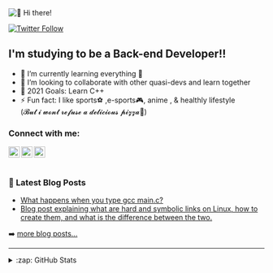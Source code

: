 <img src="https://github.com/Rode1o/Rode1o/blob/main/DUVan%20Rode1o.gif" alt="👋 Hi there!" title="👋 Hi there! I'm Duvan|Rode1o|" />

[![Twitter Follow](https://img.shields.io/twitter/follow/duvanrode1o?color=1DA1F2&logo=twitter&style=for-the-badge)](https://twitter.com/intent/follow?original_referer=https://github.com/1352466357972066308&screen_name=duvanrode1o)

## I'm studying to be a Back-end Developer!!

- 🌱 I’m currently learning everything 🤣
- 👯 I’m looking to collaborate with other quasi-devs and learn together
- 🥅 2021 Goals: Learn C++
- ⚡ Fun fact: I like sports⚽️ ,e-sports🎮, anime , & healthly lifestyle <br />
  (𝓑𝓾𝓽 𝓲 𝔀𝓸𝓷𝓽 𝓻𝓮𝓯𝓾𝓼𝓮 𝓪 𝓭𝓮𝓵𝓲𝓬𝓲𝓸𝓾𝓼 𝓹𝓲𝔃𝔃𝓪🍕)

### Connect with me:

[<img align="left" alt="codeSTACKr | Twitter" width="22px" src="https://cdn.jsdelivr.net/npm/simple-icons@v3/icons/twitter.svg" />][twitter]
[<img align="left" alt="codeSTACKr | LinkedIn" width="22px" src="https://cdn.jsdelivr.net/npm/simple-icons@v3/icons/linkedin.svg" />][linkedin]
[<img align="left" alt="codeSTACKr | Instagram" width="22px" src="https://cdn.jsdelivr.net/npm/simple-icons@v3/icons/instagram.svg" />][instagram]

## <br />

### 📕 Latest Blog Posts

<!-- BLOG-POST-LIST:START -->

- [What happens when you type gcc main.c?](https://www.linkedin.com/posts/duvanrode1o_what-happens-when-you-type-gcc-mainc-blog-activity-6762966487465652224-VU7x)<br />
- [Blog post explaining what are hard and symbolic links on Linux, how to create them, and what is the difference between the two.](https://www.linkedin.com/posts/duvanrode1o_blog-post-explaining-what-are-hard-and-symbolic-activity-6762122308770525184-pjNc)

<!-- BLOG-POST-LIST:END -->

➡️ [more blog posts...](https://www.linkedin.com/in/duvanrode1o/detail/recent-activity/posts/)

---

<details>
  <summary>:zap: GitHub Stats</summary>

![Duvan's GitHub stats](https://github-readme-stats.vercel.app/api?username=Rode1o&show_icons=true&theme=chartreuse-dark)

</details>

[twitter]: https://twitter.com/duvanrode1o
[linkedin]: https://www.linkedin.com/in/duvanrode1o/
[instagram]: https://instagram.com/duvanrode1o
